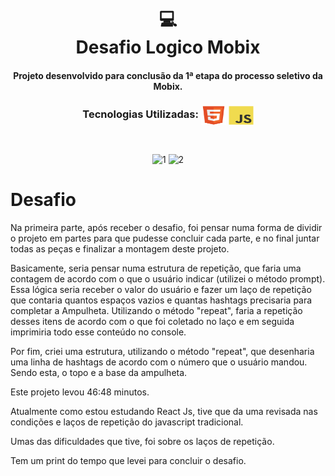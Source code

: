 <h1 align="center">
  💻<br>Desafio Logico Mobix
</h1>


<h4 align="center">
 Projeto desenvolvido para conclusão da 1ª etapa do processo seletivo da Mobix.
 </h4>



<h3 align="center">
 Tecnologias Utilizadas:
  
 <img align="center" alt="ricardo-HTML" height="30" width="40" src="https://raw.githubusercontent.com/devicons/devicon/master/icons/html5/html5-original.svg">
 <img align="center" alt="JavaSript" height="30" width="40" src="https://raw.githubusercontent.com/devicons/devicon/master/icons/javascript/javascript-original.svg">
 
</h3>

<div align="center">
  <br>
  
![1](https://user-images.githubusercontent.com/95720726/155313141-72382c24-1e62-4660-8957-d534a9dab92a.png)
![2](https://user-images.githubusercontent.com/95720726/155313143-fe5e0ed9-0b8f-4460-9e64-022bf17844f7.png)
</div>


# Desafio

 Na primeira parte, após receber o desafio, foi pensar numa forma de dividir o projeto em partes para que pudesse concluir cada parte, e no final juntar todas as peças e finalizar a montagem deste projeto.
 
 Basicamente, seria pensar numa estrutura de repetição, que faria uma contagem de acordo com o que o usuário indicar (utilizei o método prompt). 
Essa lógica seria receber o valor do usuário e fazer um laço de repetição que contaria quantos espaços vazios e quantas hashtags precisaria para completar a Ampulheta. Utilizando o método "repeat", faria a repetição desses itens de acordo com o que foi coletado no laço e em seguida imprimiria todo esse conteúdo no console.

Por fim, criei uma estrutura, utilizando o método "repeat", que desenharia uma linha de hashtags de acordo com o número que o usuário mandou. Sendo esta, o topo e a base da ampulheta.
 
 Este projeto levou 46:48 minutos. 
 
 Atualmente como estou estudando React Js, tive que da uma revisada nas condições e laços de repetição do javascript tradicional.
 
 Umas das dificuldades que tive, foi sobre os laços de repetição. 

Tem um print do tempo que levei para concluir o desafio.


